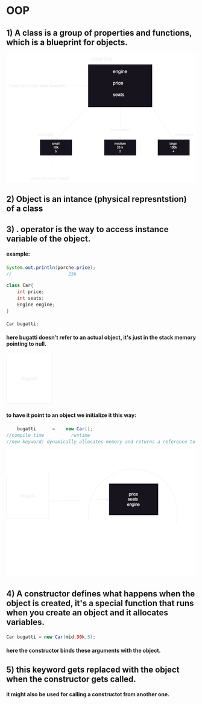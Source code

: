 # OOP

## 1) A class is a group of properties and functions, which is a blueprint for objects. 
![Example](../../assets/class.png)

## 2) Object is an intance (physical represntstion) of a class 

## 3) . operator is the way to access instance variable of the object.
#### example:
```java
System.out.println(porche.price);
//                     25k
```
```java
class Car{
    int price;
    int seats;
    Engine engine;
}

Car bugatti;
```
#### here bugatti doesn't refer to an actual object, it's just in the stack memory pointing to null.
![Example](../../assets/stack_memory.png)

#### to have it point to an object we initialize it this way:
```java 
    bugatti      =    new Car();
//compile time          runtime
//new keyword: dynamically allocates memory and returns a reference to it
```
![Example](../../assets/heap_memory.png)

## 4) A constructor defines what happens when the object is created, it's a special function that runs when you create an object and it allocates variables.
```java
Car bugatti = new Car(mid,30k,5);
```
#### here the constructor binds these arguments with the object.

## 5) this keyword gets replaced with the object when the constructor gets called.
#### it might also be used for calling a constructot from another one.

